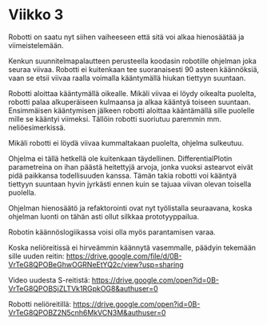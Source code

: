 # Viikko 3

Robotti on saatu nyt siihen vaiheeseen että sitä voi alkaa hienosäätää ja viimeistelemään.

Kenkun suunnitelmapalautteen perusteella koodasin robotille ohjelman joka seuraa viivaa. 
Robotti ei kuitenkaan tee suoranaisesti 90 asteen käännöksiä, vaan se etsii viivaa raalla
voimalla kääntymällä hiukan tiettyyn suuntaan.

Robotti aloittaa kääntymällä oikealle. Mikäli viivaa ei löydy oikealta puolelta, robotti
palaa alkuperäiseen kulmaansa ja alkaa kääntyä toiseen suuntaan. Ensimmäisen kääntymisen
jälkeen robotti aloittaa kääntämällä sille puolelle mille se kääntyi viimeksi.
Tällöin robotti suoriutuu paremmin mm. neliöesimerkissä.

Mikäli robotti ei löydä viivaa kummaltakaan puolelta, ohjelma sulkeutuu.

Ohjelma ei tällä hetkellä ole kuitenkaan täydellinen. DifferentialPlotin parametreina on
ihan päästä heitettyjä arvoja, jonka vuoksi astearvot eivät pidä paikkansa todellisuuden
kanssa. Tämän takia robotti voi kääntyä tiettyyn suuntaan hyvin jyrkästi ennen kuin se
tajuaa viivan olevan toisella puolella.

Ohjelman hienosäätö ja refaktorointi ovat nyt työlistalla seuraavana, koska
ohjelman luonti on tähän asti ollut silkkaa prototyyppailua.

Robotin käännöslogiikassa voisi olla myös parantamisen varaa.

Koska neliöreitissä ei hirveämmin käännytä vasemmalle, päädyin tekemään sille uuden reitin:
https://drive.google.com/file/d/0B-VrTeG8QPOBeGhwOGRNeEtYQ2c/view?usp=sharing

Video uudesta S-reitistä: https://drive.google.com/open?id=0B-VrTeG8QPOBSjZLTVk1RGpkOG8&authuser=0

Robotti neliöreitillä: https://drive.google.com/open?id=0B-VrTeG8QPOBZ2N5cnh6MkVCN3M&authuser=0
